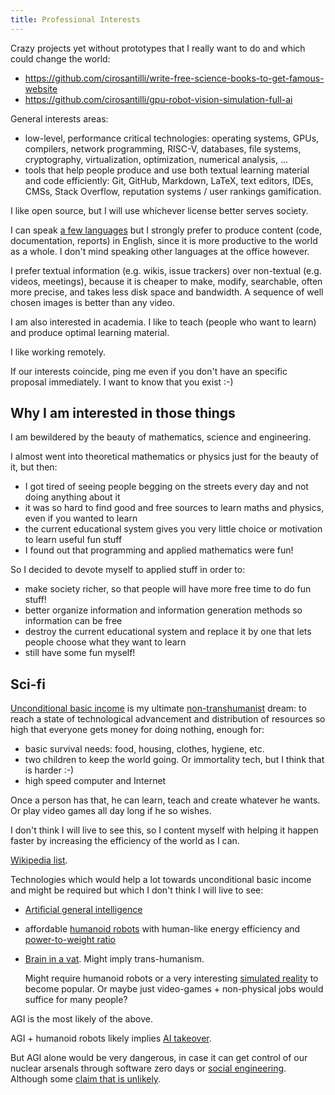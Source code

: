 ```yaml
---
title: Professional Interests
---
```


Crazy projects yet without prototypes that I really want to do and which could change the world:

-   <https://github.com/cirosantilli/write-free-science-books-to-get-famous-website>
-   <https://github.com/cirosantilli/gpu-robot-vision-simulation-full-ai>

General interests areas:

-   low-level, performance critical technologies: operating systems, GPUs, compilers, network programming, RISC-V, databases, file systems, cryptography, virtualization, optimization, numerical analysis, ...
-   tools that help people produce and use both textual learning material and code efficiently: Git, GitHub, Markdown, LaTeX, text editors, IDEs, CMSs, Stack Overflow, reputation systems / user rankings gamification.

I like open source, but I will use whichever license better serves society.

I can speak [a few languages](/skills#natural-languages) but I strongly prefer to produce content (code, documentation, reports) in English, since it is more productive to the world as a whole. I don't mind speaking other languages at the office however.

I prefer textual information (e.g. wikis, issue trackers) over non-textual (e.g. videos, meetings), because it is cheaper to make, modify, searchable, often more precise, and takes less disk space and bandwidth. A sequence of well chosen images is better than any video.

I am also interested in academia. I like to teach (people who want to learn) and produce optimal learning material.

I like working remotely.

If our interests coincide, ping me even if you don't have an specific proposal immediately. I want to know that you exist :-)

## Why I am interested in those things

I am bewildered by the beauty of mathematics, science and engineering.

I almost went into theoretical mathematics or physics just for the beauty of it, but then:

- I got tired of seeing people begging on the streets every day and not doing anything about it
- it was so hard to find good and free sources to learn maths and physics, even if you wanted to learn
- the current educational system gives you very little choice or motivation to learn useful fun stuff
- I found out that programming and applied mathematics were fun!

So I decided to devote myself to applied stuff in order to:

- make society richer, so that people will have more free time to do fun stuff!
- better organize information and information generation methods so information can be free
- destroy the current educational system and replace it by one that lets people choose what they want to learn
- still have some fun myself!

## Sci-fi

[Unconditional basic income](https://en.wikipedia.org/wiki/Basic_income) is my ultimate [non-transhumanist](https://en.wikipedia.org/wiki/Transhumanism) dream: to reach a state of technological advancement and distribution of resources so high that everyone gets money for doing nothing, enough for:

- basic survival needs: food, housing, clothes, hygiene, etc.
- two children to keep the world going. Or immortality tech, but I think that is harder :-)
- high speed computer and Internet

Once a person has that, he can learn, teach and create whatever he wants. Or play video games all day long if he so wishes.

I don't think I will live to see this, so I content myself with helping it happen faster by increasing the efficiency of the world as I can.

[Wikipedia list](https://en.wikipedia.org/wiki/Basic_income_pilots).

Technologies which would help a lot towards unconditional basic income and might be required but which I don't think I will live to see:

-   [Artificial general intelligence](https://en.wikipedia.org/wiki/Artificial_general_intelligence)

-   affordable [humanoid robots](https://en.wikipedia.org/wiki/Humanoid_robot) with human-like energy efficiency and [power-to-weight ratio](https://en.wikipedia.org/wiki/Power-to-weight_ratio)

-   [Brain in a vat](https://en.wikipedia.org/wiki/Brain_in_a_vat). Might imply trans-humanism.

    Might require humanoid robots or a very interesting [simulated reality](https://en.wikipedia.org/wiki/Simulated_reality) to become popular. Or maybe just video-games + non-physical jobs would suffice for many people?

AGI is the most likely of the above.

AGI + humanoid robots likely implies [AI takeover](https://en.wikipedia.org/wiki/AI_takeover).

But AGI alone would be very dangerous, in case it can get control of our nuclear arsenals through software zero days or [social engineering](https://en.wikipedia.org/wiki/Social_engineering_%28security%29). Although some [claim that is unlikely](https://www.quora.com/Could-a-group-of-hackers-break-into-military-networks-and-launch-or-detonate-nuclear-missiles).
